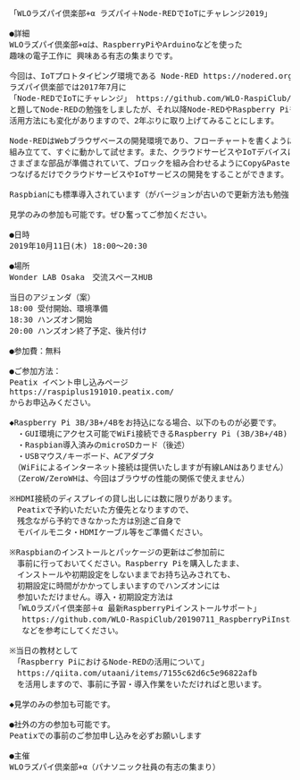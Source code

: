 <pre>
「WLOラズパイ倶楽部+α ラズパイ＋Node-REDでIoTにチャレンジ2019」

●詳細
WLOラズパイ倶楽部+αは、RaspberryPiやArduinoなどを使った 
趣味の電子工作に 興味ある有志の集まりです。

今回は、IoTプロトタイピング環境である Node-RED https://nodered.org/ を取り上げます。
ラズパイ倶楽部では2017年7月に
「Node-REDでIoTにチャレンジ」 https://github.com/WLO-RaspiClub/Node-RED
と題してNode-REDの勉強をしましたが、それ以降Node-REDやRaspberry Piも更新され、
活用方法にも変化がありますので、2年ぶりに取り上げてみることにします。

Node-REDはWebブラウザベースの開発環境であり、フローチャートを書くようにロジックを
組み立てて、すぐに動かして試せます。また、クラウドサービスやIoTデバイスに対する
さまざまな部品が準備されていて、ブロックを組み合わせるようにCopy&Pasteして
つなげるだけでクラウドサービスやIoTサービスの開発をすることができます。

Raspbianにも標準導入されています（がバージョンが古いので更新方法も勉強します）

見学のみの参加も可能です。ぜひ奮ってご参加ください。

●日時
2019年10月11日(木) 18:00～20:30

●場所
Wonder LAB Osaka　交流スペースHUB

当日のアジェンダ（案）　
18:00 受付開始、環境準備
18:30 ハンズオン開始
20:00 ハンズオン終了予定、後片付け

●参加費：無料

●ご参加方法：
Peatix イベント申し込みページ
https://raspiplus191010.peatix.com/
からお申込みください。

◆Raspberry Pi 3B/3B+/4Bをお持込になる場合、以下のものが必要です。
　・GUI環境にアクセス可能でWiFi接続できるRaspberry Pi (3B/3B+/4B)
　・Raspbian導入済みのmicroSDカード（後述）
　・USBマウス/キーボード、ACアダプタ
　（WiFiによるインターネット接続は提供いたしますが有線LANはありません）
　（ZeroW/ZeroWHは、今回はブラウザの性能の関係で使えません）

※HDMI接続のディスプレイの貸し出しには数に限りがあります。
　Peatixで予約いただいた方優先となりますので、
　残念ながら予約できなかった方は別途ご自身で
　モバイルモニタ・HDMIケーブル等をご準備ください。

※Raspbianのインストールとパッケージの更新はご参加前に
　事前に行っておいてください。Raspberry Piを購入したまま、
　インストールや初期設定をしないままでお持ち込みされても、
　初期設定に時間がかかってしまいますのでハンズオンには
　参加いただけません。導入・初期設定方法は
 「WLOラズパイ倶楽部＋α 最新RaspberryPiインストールサポート」
 　https://github.com/WLO-RaspiClub/20190711_RaspberryPiInstallSupport 
 　などを参考にしてください。

※当日の教材として
　「Raspberry PiにおけるNode-REDの活用について」
　https://qiita.com/utaani/items/7155c62d6c5e96822afb
　を活用しますので、事前に予習・導入作業をいただければと思います。

◆見学のみの参加も可能です。

●社外の方の参加も可能です。
Peatixでの事前のご参加申し込みを必ずお願いします

●主催
WLOラズパイ倶楽部+α（パナソニック社員の有志の集まり）
</pre>
